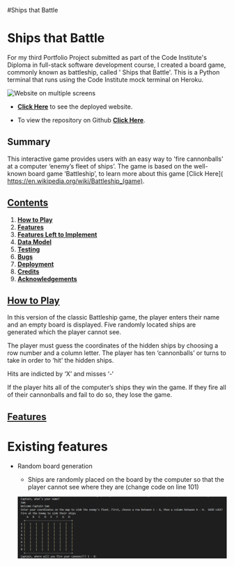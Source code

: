 #Ships that Battle

# **Ships that Battle**

For my third Portfolio Project submitted as part of the Code Institute's Diploma in full-stack software development course, I created a board game, commonly known as battleship, called ' Ships that Battle'. This is a Python terminal that runs using the Code Institute mock terminal on Heroku.   

![Website on multiple screens](assets/README.md-images/README.md-multiple-screens.png)

- **[Click Here]( https://ships-that-battle.herokuapp.com/)** to see the deployed website. 

- To view the repository on Github **[Click Here](https://github.com/SamOBrienOlinger/Ships-that-Battle)**.


## **Summary**
  This interactive game provides users with an easy way to 'fire cannonballs' at a computer ‘enemy’s fleet of ships’. The game is based on the well-known board game ‘Battleship’, to learn more about this game [Click Here]( https://en.wikipedia.org/wiki/Battleship_(game).



## **[Contents](#contents)**

1.	**[How to Play](#how-to-play)**
2.	**[Features](#features)**
3.	**[Features Left to Implement](#features-left-to-implement)**
4.	**[Data Model](#data-model)**
5.	**[Testing](#testing)**
6.	**[Bugs](#bugs)**
7.	**[Deployment](#deployment)**
8.	**[Credits](#credits)**
9.	**[Acknowledgements](#acknowledgements)** 

## **[How to Play](#how-to-play)**

In this version of the classic Battleship game, the player enters their name and an empty board is displayed. Five randomly located ships are generated which the player cannot see. 

The player must guess the coordinates of the hidden ships by choosing a row number and a column letter. The player has ten ‘cannonballs’ or turns to take in order to ‘hit’ the hidden ships. 

Hits are indicted by ‘X’ and misses ‘-‘

If the player hits all of the computer’s ships they win the game. If they fire all of their cannonballs and fail to do so, they lose the game.  

## **[Features](#features)**

# Existing features
* Random board generation
  * Ships are randomly placed on the board by the computer so that the player cannot see where they are (change code on line 101)

  ![player board](images/README.md-player-board.png)

